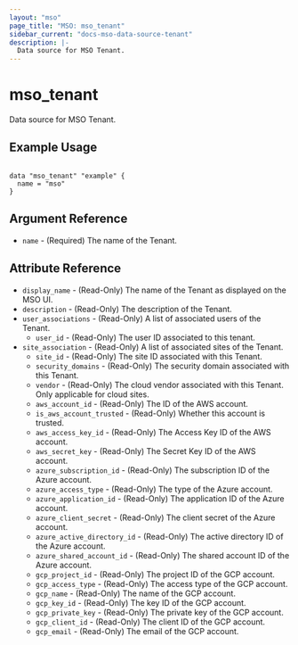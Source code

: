 ```yaml
---
layout: "mso"
page_title: "MSO: mso_tenant"
sidebar_current: "docs-mso-data-source-tenant"
description: |-
  Data source for MSO Tenant.
---
```


# mso_tenant #

Data source for MSO Tenant.

## Example Usage ##

```hcl

data "mso_tenant" "example" {
  name = "mso"
}

```

## Argument Reference ##

* `name` - (Required) The name of the Tenant.

## Attribute Reference ##

* `display_name` - (Read-Only) The name of the Tenant as displayed on the MSO UI.
* `description` - (Read-Only) The description of the Tenant.
* `user_associations` - (Read-Only) A list of associated users of the Tenant.
    * `user_id` - (Read-Only) The user ID associated to this tenant.
* `site_association` - (Read-Only) A list of associated sites of the Tenant.
    * `site_id` - (Read-Only) The site ID associated with this Tenant.
    * `security_domains` - (Read-Only) The security domain associated with this Tenant.
    * `vendor` - (Read-Only) The cloud vendor associated with this Tenant. Only applicable for cloud sites.
    * `aws_account_id` - (Read-Only) The ID of the AWS account.
    * `is_aws_account_trusted` - (Read-Only) Whether this account is trusted.
    * `aws_access_key_id` - (Read-Only) The Access Key ID of the AWS account.
    * `aws_secret_key` - (Read-Only) The Secret Key ID of the AWS account.
    * `azure_subscription_id` - (Read-Only) The subscription ID of the Azure account.
    * `azure_access_type` - (Read-Only) The type of the Azure account.
    * `azure_application_id` - (Read-Only) The application ID of the Azure account.
    * `azure_client_secret` - (Read-Only) The client secret of the Azure account.
    * `azure_active_directory_id` - (Read-Only) The active directory ID of the Azure account.
    * `azure_shared_account_id` - (Read-Only) The shared account ID of the Azure account.
    * `gcp_project_id` - (Read-Only) The project ID of the GCP account.
    * `gcp_access_type` - (Read-Only) The access type of the GCP account.
    * `gcp_name` - (Read-Only) The name of the GCP account.
    * `gcp_key_id` - (Read-Only) The key ID of the GCP account.
    * `gcp_private_key` - (Read-Only) The private key of the GCP account.
    * `gcp_client_id` - (Read-Only) The client ID of the GCP account.
    * `gcp_email` - (Read-Only) The email of the GCP account.

